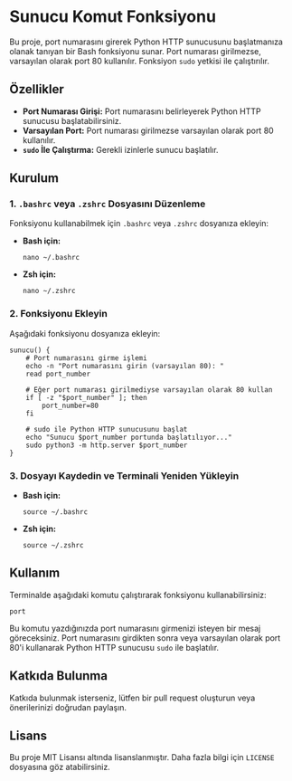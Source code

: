 # Sunucu Komut Fonksiyonu

<p>Bu proje, port numarasını girerek Python HTTP sunucusunu başlatmanıza olanak tanıyan bir Bash fonksiyonu sunar. Port numarası girilmezse, varsayılan olarak port 80 kullanılır. Fonksiyon <code>sudo</code> yetkisi ile çalıştırılır.</p>

## Özellikler

<ul>
    <li><strong>Port Numarası Girişi:</strong> Port numarasını belirleyerek Python HTTP sunucusu başlatabilirsiniz.</li>
    <li><strong>Varsayılan Port:</strong> Port numarası girilmezse varsayılan olarak port 80 kullanılır.</li>
    <li><strong><code>sudo</code> İle Çalıştırma:</strong> Gerekli izinlerle sunucu başlatılır.</li>
</ul>

## Kurulum

### 1. `.bashrc` veya `.zshrc` Dosyasını Düzenleme

<p>Fonksiyonu kullanabilmek için <code>.bashrc</code> veya <code>.zshrc</code> dosyanıza ekleyin:</p>

<ul>
    <li><strong>Bash için:</strong>
        <pre><code>nano ~/.bashrc</code></pre>
    </li>
    <li><strong>Zsh için:</strong>
        <pre><code>nano ~/.zshrc</code></pre>
    </li>
</ul>

### 2. Fonksiyonu Ekleyin

<p>Aşağıdaki fonksiyonu dosyanıza ekleyin:</p>

<pre><code>sunucu() {
    # Port numarasını girme işlemi
    echo -n "Port numarasını girin (varsayılan 80): "
    read port_number

    # Eğer port numarası girilmediyse varsayılan olarak 80 kullan
    if [ -z "$port_number" ]; then
        port_number=80
    fi

    # sudo ile Python HTTP sunucusunu başlat
    echo "Sunucu $port_number portunda başlatılıyor..."
    sudo python3 -m http.server $port_number
}
</code></pre>

### 3. Dosyayı Kaydedin ve Terminali Yeniden Yükleyin

<ul>
    <li><strong>Bash için:</strong>
        <pre><code>source ~/.bashrc</code></pre>
    </li>
    <li><strong>Zsh için:</strong>
        <pre><code>source ~/.zshrc</code></pre>
    </li>
</ul>

## Kullanım

<p>Terminalde aşağıdaki komutu çalıştırarak fonksiyonu kullanabilirsiniz:</p>

<pre><code>port
</code></pre>

<p>Bu komutu yazdığınızda port numarasını girmenizi isteyen bir mesaj göreceksiniz. Port numarasını girdikten sonra veya varsayılan olarak port 80'i kullanarak Python HTTP sunucusu <code>sudo</code> ile başlatılır.</p>

## Katkıda Bulunma

<p>Katkıda bulunmak isterseniz, lütfen bir pull request oluşturun veya önerilerinizi doğrudan paylaşın.</p>

## Lisans

<p>Bu proje MIT Lisansı altında lisanslanmıştır. Daha fazla bilgi için <code>LICENSE</code> dosyasına göz atabilirsiniz.</p>
